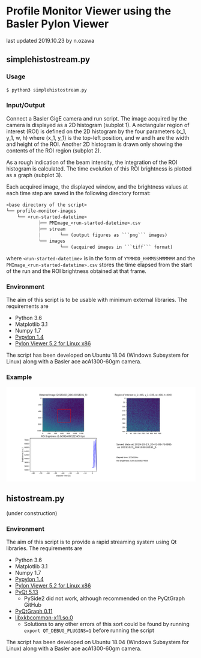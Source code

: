# Profile Monitor Viewer using the Basler Pylon Viewer

last updated 2019.10.23 by n.ozawa

## simplehistostream.py

### Usage

```bash
$ python3 simplehistostream.py
```

### Input/Output

Connect a Basler GigE camera and run script. The image acquired by the camera is displayed as a 2D histogram (subplot 1). A rectangular region of interest (ROI) is defined on the 2D histogram by the four parameters (x_1, y_1, w, h) where (x_1, y_1) is the top-left position, and w and h are the width and height of the ROI. Another 2D histogram is drawn only showing the contents of the ROI region (subplot 2). 

As a rough indication of the beam intensity, the integration of the ROI histogram is calculated. The time evolution of this ROI brightness is plotted as a graph (subplot 3).

Each acquired image, the displayed window, and the brightness values at each time step are saved in the following directory format:

    <base directory of the script>
    └── profile-monitor-images
        └── <run-started-datetime>
                ├── PMImage_<run-started-datetime>.csv
                ├── stream
                │       └── (output figures as ```png``` images)
                └── images
                        └── (acquired images in ```tiff``` format)

where ```<run-started-datetime>``` is in the form of ```YYMMDD_HHMMSSMMMMMM``` and the ```PMImage_<run-started-datetime>.csv``` stores the time elapsed from the start of the run and the ROI brightness obtained at that frame.

### Environment

The aim of this script is to be usable with minimum external libraries. The requirements are

* Python 3.6
* Matplotlib 3.1
* Numpy 1.7
* [Pypylon 1.4](https://github.com/basler/pypylon)
* [Pylon Viewer 5.2 for Linux x86](https://www.baslerweb.com/jp/sales-support/downloads/software-downloads/pylon-5-2-0-linux-x86-64-bit/)

The script has been developed on Ubuntu 18.04 (Windows Subsystem for Linux) along with a Basler ace acA1300-60gm camera.

### Example

![Stream Example](./sample_stream.png)

## histostream.py

(under construction)

### Environment

The aim of this script is to provide a rapid streaming system using Qt libraries. The requirements are

* Python 3.6
* Matplotlib 3.1
* Numpy 1.7
* [Pypylon 1.4](https://github.com/basler/pypylon)
* [Pylon Viewer 5.2 for Linux x86](https://www.baslerweb.com/jp/sales-support/downloads/software-downloads/pylon-5-2-0-linux-x86-64-bit/)
* [PyQt 5.13](https://pypi.org/project/PyQt5/)
    * PySide2 did not work, although recommended on the PyQtGraph GitHub
* [PyQtGraph 0.11](https://github.com/pyqtgraph/pyqtgraph)
* [libxkbcommon-x11.so.0](https://stackoverflow.com/questions/57503682/matplotlib-qt-wsl-ubuntu-qt5/57503683#57503683)
    * Solutions to any other errors of this sort could be found by running ```export QT_DEBUG_PLUGINS=1``` before running the script

The script has been developed on Ubuntu 18.04 (Windows Subsystem for Linux) along with a Basler ace acA1300-60gm camera.
